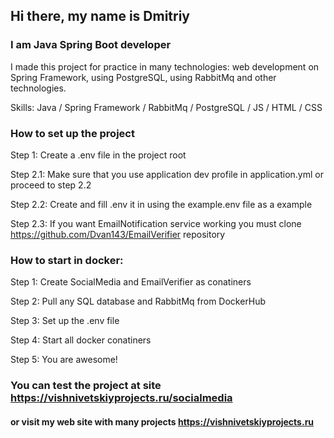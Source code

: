 ## Hi there, my name is Dmitriy
### I am Java Spring Boot developer
I made this project for practice in many technologies: web development on Spring Framework, using PostgreSQL, using RabbitMq and other technologies.

Skills: Java / Spring Framework / RabbitMq / PostgreSQL / JS / HTML / CSS

### How to set up the project
Step 1: Create a .env file in the project root

Step 2.1: Make sure that you use application dev profile in application.yml or proceed to step 2.2

Step 2.2: Create and fill .env it in using the example.env file as a example

Step 2.3: If you want EmailNotification service working you must clone https://github.com/Dvan143/EmailVerifier repository


### How to start in docker:
Step 1: Create SocialMedia and EmailVerifier as conatiners

Step 2: Pull any SQL database and RabbitMq from DockerHub

Step 3: Set up the .env file

Step 4: Start all docker conatiners

Step 5: You are awesome! 

### You can test the project at site https://vishnivetskiyprojects.ru/socialmedia
#### or visit my web site with many projects https://vishnivetskiyprojects.ru
